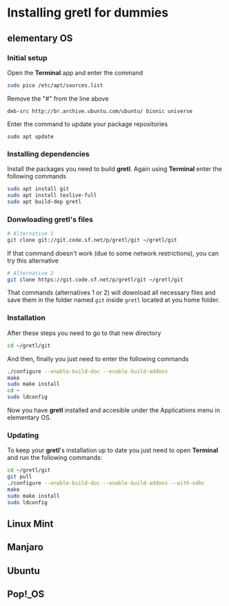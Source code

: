 # Installing gretl for dummies

## elementary OS

### Initial setup

Open the **Terminal** app and enter the command

```bash
sudo pico /etc/apt/sources.list
```

Remove the "#" from the line above

```
deb-src http://br.archive.ubuntu.com/ubuntu/ bionic universe
```

Enter the command to update your package repositories

```
sudo apt update
```

### Installing dependencies

Install the packages you need to build **gretl**. Again using **Terminal** enter the following commands

```bash
sudo apt install git
sudo apt install texlive-full
sudo apt build-dep gretl
```

### Donwloading gretl's files

```bash
# Alternative 1
git clone git://git.code.sf.net/p/gretl/git ~/gretl/git
```

If that command doesn't work (due to some network restrictions), you can try this alternative

```bash
# Alternative 2
git clone https://git.code.sf.net/p/gretl/git ~/gretl/git
```

That commands (alternatives 1 or 2) will download all necessary files and save them in the folder named `git` inside `gretl` located at you home folder.

### Installation

After these steps you need to go to that new directory

```bash
cd ~/gretl/git
```

And then, finally you just need to enter the following commands

```bash
./configure --enable-build-doc --enable-build-addons  
make  
sudo make install  
cd ~  
sudo ldconfig  
```

Now you have **gretl** installed and accesible under the Applications menu in elementary OS.

### Updating 

To keep your **gretl**'s installation up to date you just need to open **Terminal** and run the following commands:

```bash
cd ~/gretl/git  
git pull  
./configure --enable-build-doc --enable-build-addons --with-odbc  
make  
sudo make install 
sudo ldconfig
```

## Linux Mint

## Manjaro

## Ubuntu

## Pop!_OS